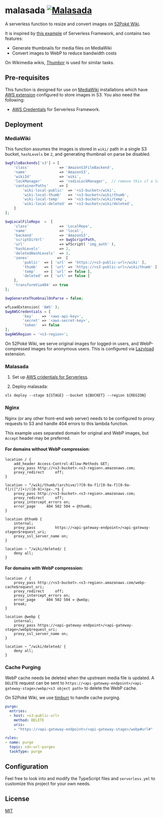 malasada
[![Malasada](https://archives.bulbagarden.net/media/upload/8/8e/Bag_Big_Malasada_Sprite.png)](https://bulbapedia.bulbagarden.net/wiki/Malasada)
=========

A serverless function to resize and convert images on [52Poké Wiki](https://wiki.52poke.com/).

It is inspired by [this example](https://github.com/serverless/examples/tree/master/aws-node-dynamic-image-resizer) of Serverless Framework, and contains two features:

- Generate thumbnails for media files on MediaWiki
- Convert images to WebP to reduce bandwidth costs

On Wikimedia wikis, [Thumbor](https://wikitech.wikimedia.org/wiki/Thumbor) is used for similar tasks.

## Pre-requisites

This function is designed for use on [MediaWiki](https://www.mediawiki.org/) installations which have [AWS extension](https://www.mediawiki.org/wiki/Extension:AWS) configured to store images in S3. You also need the following:

* [AWS Credentials](https://serverless.com/framework/docs/providers/aws/guide/credentials/) for Serverless Framework.

## Deployment

### MediaWiki

This function assumes the images is stored in `wiki/` path in a single S3 bucket, `hashLevels` be `2`, and generating thumbnail on parse be disabled.

```php
$wgFileBackends['s3'] = [
    'class'              => 'AmazonS3FileBackend',
    'name'               => 'AmazonS3',
    'wikiId'             => 'wiki',
    'lockManager'        => 'redisLockManager',  // remove this if a lock manager isn't in use
    'containerPaths'     => [
        'wiki-local-public'  => '<s3-bucket>/wiki',
        'wiki-local-thumb'   => '<s3-bucket>/wiki/thumb',
        'wiki-local-temp'    => '<s3-bucket>/wiki/temp',
        'wiki-local-deleted' => '<s3-bucket>/wiki/deleted',
    ]
];

$wgLocalFileRepo  =  [
    'class'              => 'LocalRepo',
    'name'               => 'local',
    'backend'            => 'AmazonS3',
    'scriptDirUrl'       => $wgScriptPath,
    'url'                => wfScript( 'img_auth' ),
    'hashLevels'         => 2,
    'deletedHashLevels'  => 3,
    'zones'             =>  [
        'public'  => [ 'url' => 'https://<s3-public-url>/wiki' ],
        'thumb'   => [ 'url' => 'https://<s3-public-url>/wiki/thumb' ],
        'temp'    => [ 'url' => false ],
        'deleted' => [ 'url' => false ]
    ],
    'transformVia404' => true
];

$wgGenerateThumbnailOnParse = false;

wfLoadExtension( 'AWS' );
$wgAWSCredentials = [
        'key'    => '<aws-api-key>',
        'secret' => '<aws-secret-key>',
        'token'  => false
];
$wgAWSRegion = '<s3-region>';
```

On 52Poké Wiki, we serve original images for logged-in users, and WebP-compressed images for anonymous users. This is configured via [Lazyload](https://github.com/mudkipme/mediawiki-lazyload#configuration) extension.

### Malasada

1. Set up [AWS cridentials for Serverless](https://www.serverless.com/framework/docs/providers/aws/guide/credentials/).

2. Deploy malasada:

```
sls deploy --stage ${STAGE} --bucket ${BUCKET} --region ${REGION}
```

### Nginx

Nginx (or any other front-end web server) needs to be configured to proxy requests to S3 and handle 404 errors to this lambda function.

This example uses separated domain for original and WebP images, but `Accept` header may be preferred.

#### For domains without WebP compression:

```nginx
location / {
    add_header Access-Control-Allow-Methods GET;
    proxy_pass http://<s3-bucket>.<s3-region>.amazonaws.com;
    proxy_redirect     off;
}

location ~ ^/wiki/thumb/(archive/)?[0-9a-f]/[0-9a-f][0-9a-f]/([^/]+)/([0-9]+)px-.*$ {
    proxy_pass http://<s3-bucket>.<s3-region>.amazonaws.com;
    proxy_redirect     off;
    proxy_intercept_errors on;
    error_page     404 502 504 = @thumb;
}

location @thumb {
    internal;
    proxy_pass         https://<api-gateway-endpoint>/<api-gateway-stage>$request_uri;
    proxy_ssl_server_name on;
}

location ~ ^/wiki/deleted/ {
    deny all;
}
```

#### For domains with WebP compression:

```nginx
location / {
    proxy_pass http://<s3-bucket>.<s3-region>.amazonaws.com/webp-cache$request_uri;
    proxy_redirect     off;
    proxy_intercept_errors on;
    error_page     404 502 504 = @webp;
    break;
}

location @webp {
    internal;
    proxy_pass https://<api-gateway-endpoint>/<api-gateway-stage>/webp$request_uri;
    proxy_ssl_server_name on;
}

location ~ ^/wiki/deleted/ {
    deny all;
}
```

### Cache Purging

WebP cache needs be deleted when the upstream media file is updated. A `DELETE` request can be sent to `https://<api-gateway-endpoint>/<api-gateway-stage>/webp/<s3 object path>` to delete the WebP cache.

On 52Poké Wiki, we use [timburr](https://github.com/mudkipme/timburr) to handle cache purging.

```yaml
purge:
  entries:
  - host: <s3-public-url>
    method: DELETE
    uris:
    - "https://<api-gateway-endpoint>/<api-gateway-stage>/webp#url#"

rules:
- name: purge
  topic: cdn-url-purges
  taskType: purge
```

## Configuration

Feel free to look into and modify the TypeScript files and `serverless.yml` to customize this project for your own needs.

## License

[MIT](LICENSE)
